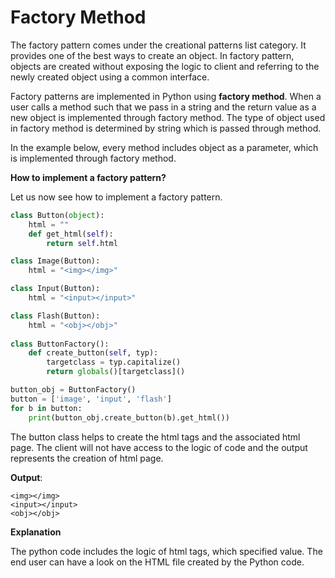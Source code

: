 

# Factory Method

The factory pattern comes under the creational patterns list category. It provides one of the best ways to create an object. In factory pattern, objects are created without exposing the logic to client and referring to the newly created object using a common interface.

Factory patterns are implemented in Python using **factory method**. When a user calls a method such that we pass in a string and the return value as a new object is implemented through factory method. The type of object used in factory method is determined by string which is passed through method.

In the example below, every method includes object as a parameter, which is implemented through factory method.

**How to implement a factory pattern?**

Let us now see how to implement a factory pattern.

```python
class Button(object): 
    html = ""
    def get_html(self): 
        return self.html

class Image(Button): 
    html = "<img></img>"

class Input(Button):
    html = "<input></input>"

class Flash(Button):
    html = "<obj></obj>" 
    
class ButtonFactory():
    def create_button(self, typ): 
        targetclass = typ.capitalize() 
        return globals()[targetclass]()

button_obj = ButtonFactory() 
button = ['image', 'input', 'flash'] 
for b in button:
    print(button_obj.create_button(b).get_html())

```

The button class helps to create the html tags and the associated html page. The client will not have access to the logic of code and the output represents the creation of html page.

**Output**:

```
<img></img>
<input></input>
<obj></obj>
```

**Explanation**

The python code includes the logic of html tags, which specified value. The end user can have a look on the HTML file created by the Python code.